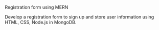 Registration form using MERN 

Develop a registration form to sign up and store user information using HTML, CSS, Node.js in MongoDB.
